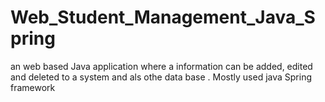 # Web_Student_Management_Java_Spring
an web based Java application where a information can be added, edited and deleted to a system and als othe data base . Mostly used java Spring framework 
